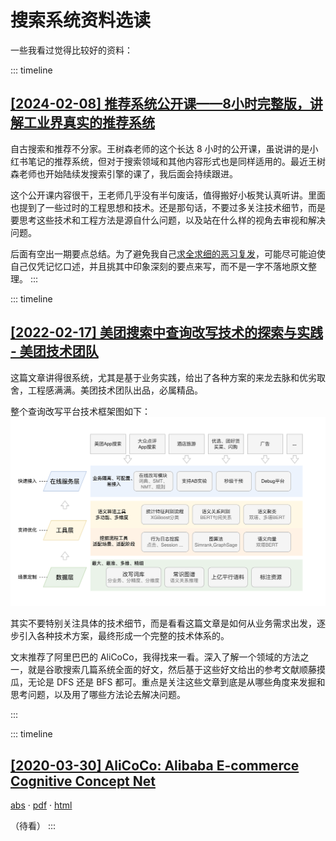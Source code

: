 # 搜索系统资料选读

一些我看过觉得比较好的资料：

::: timeline 
## [[2024-02-08] 推荐系统公开课——8小时完整版，讲解工业界真实的推荐系统](https://www.bilibili.com/video/BV1HZ421U77y)
自古搜索和推荐不分家。王树森老师的这个长达 8 小时的公开课，虽说讲的是小红书笔记的推荐系统，但对于搜索领域和其他内容形式也是同样适用的。最近王树森老师也开始陆续发搜索引擎的课了，我后面会持续跟进。

这个公开课内容很干，王老师几乎没有半句废话，值得搬好小板凳认真听讲。里面也提到了一些过时的工程思想和技术。<m>还是那句话，不要过多关注技术细节，而是要思考这些技术和工程方法是源自什么问题，以及站在什么样的视角去审视和解决问题。</m>

后面有空出一期要点总结。为了避免我自己[求全求细的恶习复发](./faq#这个系列文章应当注意什么)，可能尽可能迫使自己仅凭记忆口述，并且挑其中印象深刻的要点来写，而不是一字不落地原文整理。
:::

::: timeline
## [[2022-02-17] 美团搜索中查询改写技术的探索与实践 - 美团技术团队](https://tech.meituan.com/2022/02/17/exploration-and-practice-of-query-rewriting-in-meituan-search.html)
这篇文章讲得很系统，尤其是基于业务实践，给出了各种方案的来龙去脉和优劣取舍，工程感满满。<f>美团技术团队出品，必属精品。</f>

整个查询改写平台技术框架图如下：
<img src="../images/meituan-search-query-rewrite-framework.png">

其实不要特别关注具体的技术细节，而是看看这篇文章是如何从业务需求出发，逐步引入各种技术方案，最终形成一个完整的技术体系的。

<f>文末推荐了阿里巴巴的 AliCoCo，我得找来一看。</f>深入了解一个领域的方法之一，就是谷歌搜索几篇系统全面的好文，然后基于这些好文给出的参考文献顺藤摸瓜，无论是 DFS 还是 BFS 都可。<m>重点是关注这些文章到底是从哪些角度来发掘和思考问题，以及用了哪些方法论去解决问题。</m>

:::

::: timeline
## [[2020-03-30] AliCoCo: Alibaba E-commerce Cognitive Concept Net](https://arxiv.org/abs/2003.13230)
[abs](https://arxiv.org/abs/2003.13230) · [pdf](https://arxiv.org/pdf/2003.13230) · [html](https://ar5iv.labs.arxiv.org/html/2003.13230)

<m>（待看）</m>
:::